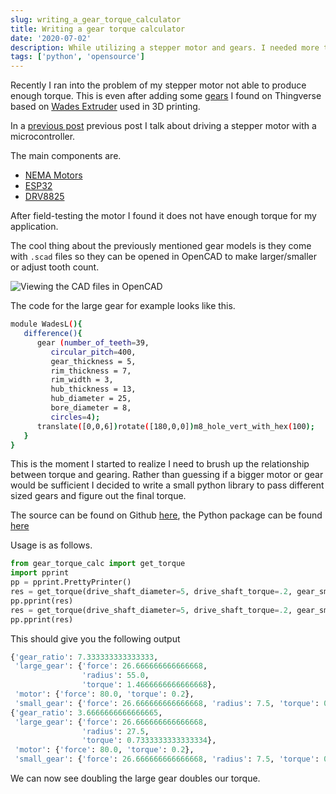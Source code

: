 ```yaml
---
slug: writing_a_gear_torque_calculator
title: Writing a gear torque calculator
date: '2020-07-02'
description: While utilizing a stepper motor and gears. I needed more torque and different sized gears. So I wrote a small gear torque calculator.
tags: ['python', 'opensource']
---
```


Recently I ran into the problem of my stepper motor not able to produce enough torque. This is even after
adding some [gears](https://www.thingiverse.com/thing:4305) I found on Thingverse based on [Wades Extruder](https://reprap.org/wiki/Wade%27s_Geared_Extruder)
used in 3D printing.

In a [previous post](/posts/2020_06_16_driving_stepper_motors_with_microcontroller.md) previous post I talk about driving a stepper motor with a microcontroller.

The main components are.

- [NEMA Motors](https://en.wikipedia.org/wiki/NEMA_stepper_motor)
- [ESP32](https://en.wikipedia.org/wiki/ESP32)
- [DRV8825](https://www.pololu.com/product/2133)

After field-testing the motor I found it does not have enough torque for my application.

The cool thing about the previously mentioned gear models is they come with `.scad` files so they can be opened in OpenCAD
to make larger/smaller or adjust tooth count.

![Viewing the CAD files in OpenCAD](/images/post/2020_07_02_writing_a_gear_torque_calculator/gear_in_opencad.png)

The code for the large gear for example looks like this.

```bash
module WadesL(){
   difference(){
      gear (number_of_teeth=39,
         circular_pitch=400,
         gear_thickness = 5,
         rim_thickness = 7,
         rim_width = 3,
         hub_thickness = 13,
         hub_diameter = 25,
         bore_diameter = 8,
         circles=4);
      translate([0,0,6])rotate([180,0,0])m8_hole_vert_with_hex(100);
   }
}
```

This is the moment I started to realize I need to brush up the relationship between torque and gearing. Rather than guessing
if a bigger motor or gear would be sufficient I decided to write a small python library to pass different sized gears
and figure out the final torque.

The source can be found on Github [here](https://github.com/ncrmro/gear-torque-calc), the Python package can be found [here](https://pypi.org/project/gear-torque-calc/1.0.0/)

Usage is as follows.

```python
from gear_torque_calc import get_torque
import pprint
pp = pprint.PrettyPrinter()
res = get_torque(drive_shaft_diameter=5, drive_shaft_torque=.2, gear_small_diameter=15, gear_large_diameter=55)
pp.pprint(res)
res = get_torque(drive_shaft_diameter=5, drive_shaft_torque=.2, gear_small_diameter=15, gear_large_diameter=55*2)
pp.pprint(res)
```

This should give you the following output

```python
{'gear_ratio': 7.333333333333333,
 'large_gear': {'force': 26.666666666666668,
                'radius': 55.0,
                'torque': 1.4666666666666668},
 'motor': {'force': 80.0, 'torque': 0.2},
 'small_gear': {'force': 26.666666666666668, 'radius': 7.5, 'torque': 0.2}}
{'gear_ratio': 3.6666666666666665,
 'large_gear': {'force': 26.666666666666668,
                'radius': 27.5,
                'torque': 0.7333333333333334},
 'motor': {'force': 80.0, 'torque': 0.2},
 'small_gear': {'force': 26.666666666666668, 'radius': 7.5, 'torque': 0.2}}
```

We can now see doubling the large gear doubles our torque.
